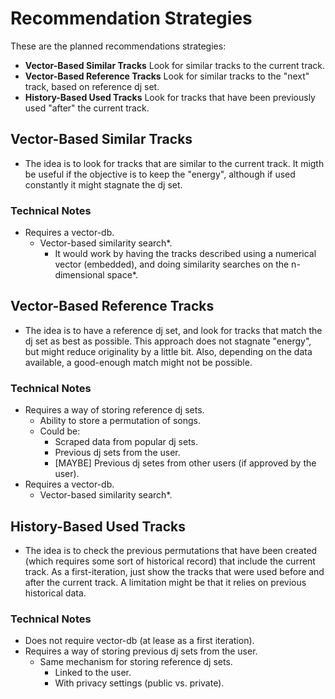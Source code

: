 # Recommendation Strategies

These are the planned recommendations strategies:
- **Vector-Based Similar Tracks** Look for similar tracks to the current track.
- **Vector-Based Reference Tracks** Look for similar tracks to the "next" track, based on reference dj set.
- **History-Based Used Tracks** Look for tracks that have been previously used "after" the current track.

## Vector-Based Similar Tracks

- The idea is to look for tracks that are similar to the current track. It migth be useful if the objective is to keep the "energy", although if used constantly it might stagnate the dj set.

### Technical Notes
- Requires a vector-db.
    - Vector-based similarity search*.
        - It would work by having the tracks described using a numerical vector (embedded), and doing similarity searches on the n-dimensional space*.

## Vector-Based Reference Tracks

- The idea is to have a reference dj set, and look for tracks that match the dj set as best as possible. This approach does not stagnate "energy", but might reduce originality by a little bit. Also, depending on the data available, a good-enough match might not be possible.

### Technical Notes
- Requires a way of storing reference dj sets.
    - Ability to store a permutation of songs.
    - Could be:
        - Scraped data from popular dj sets.
        - Previous dj sets from the user.
        - [MAYBE] Previous dj setes from other users (if approved by the user).
- Requires a vector-db.
    - Vector-based similarity search*.

## History-Based Used Tracks

- The idea is to check the previous permutations that have been created (which requires some sort of historical record) that include the current track. As a first-iteration, just show the tracks that were used before and after the current track. A limitation might be that it relies on previous historical data.

### Technical Notes
- Does not require vector-db (at lease as a first iteration).
- Requires a way of storing previous dj sets from the user.
    - Same mechanism for storing reference dj sets.
        - Linked to the user.
        - With privacy settings (public vs. private).
